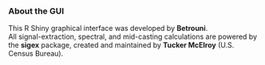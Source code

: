 ### About the GUI

This R Shiny graphical interface was developed by **Betrouni**.  
All signal-extraction, spectral, and mid-casting calculations are powered by the **sigex** package, created and maintained by **Tucker McElroy** (U.S. Census Bureau).

